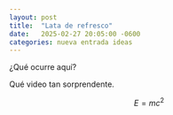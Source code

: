 ```yaml
---
layout: post
title:  "Lata de refresco"
date:   2025-02-27 20:05:00 -0600
categories: nueva entrada ideas 
---
```


¿Qué ocurre aquí?


<!--
<iframe
width="560" height="315" src="https://www.youtube.com/embed/EJiUWBiM8HE?si=NSTtv2dOGz8NqIr5" title="YouTube video player" frameborder="0" allow="accelerometer; autoplay; clipboard-write; encrypted-media; gyroscope; picture-in-picture; web-share" referrerpolicy="strict-origin-when-cross-origin" allowfullscreen
  ></iframe>
-->
Qué video tan sorprendente.

$$E=mc^2$$
